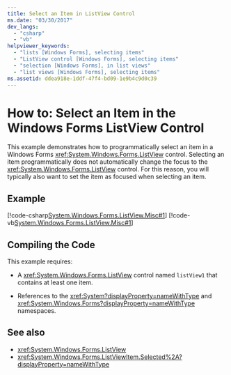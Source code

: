 ```yaml
---
title: Select an Item in ListView Control
ms.date: "03/30/2017"
dev_langs: 
  - "csharp"
  - "vb"
helpviewer_keywords: 
  - "lists [Windows Forms], selecting items"
  - "ListView control [Windows Forms], selecting items"
  - "selection [Windows Forms], in list views"
  - "list views [Windows Forms], selecting items"
ms.assetid: ddea918e-1ddf-47f4-bd09-1e9b4c9d0c39
---
```

# How to: Select an Item in the Windows Forms ListView Control
This example demonstrates how to programmatically select an item in a Windows Forms <xref:System.Windows.Forms.ListView> control. Selecting an item programmatically does not automatically change the focus to the <xref:System.Windows.Forms.ListView> control. For this reason, you will typically also want to set the item as focused when selecting an item.  
  
## Example  
 [!code-csharp[System.Windows.Forms.ListView.Misc#1](~/samples/snippets/csharp/VS_Snippets_Winforms/System.Windows.Forms.ListView.Misc/CS/form1.cs#1)]
 [!code-vb[System.Windows.Forms.ListView.Misc#1](~/samples/snippets/visualbasic/VS_Snippets_Winforms/System.Windows.Forms.ListView.Misc/VB/form1.vb#1)]  
  
## Compiling the Code  
 This example requires:  
  
- A <xref:System.Windows.Forms.ListView> control named `listView1` that contains at least one item.  
  
- References to the <xref:System?displayProperty=nameWithType> and <xref:System.Windows.Forms?displayProperty=nameWithType> namespaces.  
  
## See also

- <xref:System.Windows.Forms.ListView>
- <xref:System.Windows.Forms.ListViewItem.Selected%2A?displayProperty=nameWithType>
